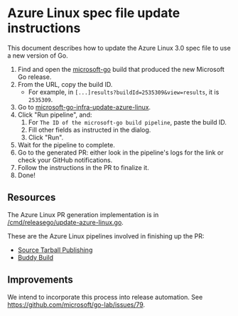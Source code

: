 # Azure Linux spec file update instructions

This document describes how to update the Azure Linux 3.0 spec file to use a new version of Go.

1. Find and open the [microsoft-go](https://dev.azure.com/dnceng/internal/_build?definitionId=958) build that produced the new Microsoft Go release.
1. From the URL, copy the build ID.
   * For example, in `[...]results?buildId=2535309&view=results`, it is `2535309`.
1. Go to [microsoft-go-infra-update-azure-linux](https://dev.azure.com/dnceng/internal/_build?definitionId=1405).
1. Click "Run pipeline", and:
   1. For `The ID of the microsoft-go build pipeline`, paste the build ID.
   1. Fill other fields as instructed in the dialog.
   1. Click "Run".
1. Wait for the pipeline to complete.
1. Go to the generated PR: either look in the pipeline's logs for the link or check your GitHub notifications.
1. Follow the instructions in the PR to finalize it.
1. Done!

## Resources

The Azure Linux PR generation implementation is in [/cmd/releasego/update-azure-linux.go](../../cmd/releasego/update-azure-linux.go).

These are the Azure Linux pipelines involved in finishing up the PR:

* [Source Tarball Publishing](https://dev.azure.com/mariner-org/mariner/_build?definitionId=2284)
* [Buddy Build](https://dev.azure.com/mariner-org/mariner/_build?definitionId=2190)

## Improvements

We intend to incorporate this process into release automation.
See https://github.com/microsoft/go-lab/issues/79.
